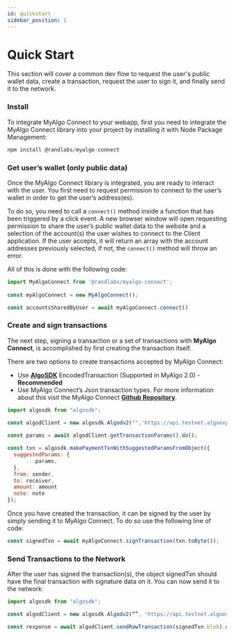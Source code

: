 ```yaml
---
id: quickstart
sidebar_position: 1
---
```


# Quick Start

This section will cover a common dev flow to request the user's public wallet data, create a transaction, request the user to sign it, and finally send it to the network.

### Install

To integrate MyAlgo Connect to your webapp, first you need to integrate the MyAlgo Connect library into your project by installing it with Node Package Management:

```jsx
npm install @randlabs/myalgo-connect
```

### Get user’s wallet (only public data)

Once the MyAlgo Connect library is integrated, you are ready to interact with the user.
You first need to request permission to connect to the user’s wallet in order to get the user’s address(es).

To do so, you need to call a `connect()` method inside a function that has been triggered by a click event. A new browser window will open requesting permission to share the user’s public wallet data to the website and a selection of the account(s) the user wishes to connect to the Client application. If the user accepts, it will return an array with the account addresses previously selected, if not, the `connect()` method will throw an error.

All of this is done with the following code:

```jsx
import MyAlgoConnect from '@randlabs/myalgo-connect';
 
const myAlgoConnect = new MyAlgoConnect();

const accountsSharedByUser = await myAlgoConnect.connect()
```

### Create and sign transactions

The next step, signing a transaction or a set of transactions with **MyAlgo Connect**, is accomplished by first creating the transaction itself.

There are two options to create transactions accepted by MyAlgo Connect:

* Use **[AlgoSDK](https://www.npmjs.com/package/algosdk)** EncodedTransaction (Supported in MyAlgo 2.0) - **Recommended**
* Use MyAlgo Connect’s Json transaction types. For more information about this visit the MyAlgo Connect **[Github Repository](https://github.com/randlabs/myalgo-connect)**.

```jsx
import algosdk from "algosdk";
  
const algodClient = new algosdk.Algodv2("",'https://api.testnet.algoexplorer.io', '');

const params = await algodClient.getTransactionParams().do();

const txn = algosdk.makePaymentTxnWithSuggestedParamsFromObject({
  suggestedParams: {
      ...params,
  },
  from: sender,
  to: receiver,
  amount: amount
  note: note
});
```

Once you have created the transaction, it can be signed by the user by simply sending it to MyAlgo Connect. To do so use the following line of code: 

```jsx
const signedTxn = await myAlgoConnect.signTransaction(txn.toByte());
```

### Send Transactions to the Network

After the user has signed the transaction(s), the object signedTxn should have the final transaction with signature data on it. You can now send it to the network:


```jsx
import algosdk from "algosdk";

const algodClient = new algosdk.Algodv2(“”, 'https://api.testnet.algoexplorer.io', '');

const response = await algodClient.sendRawTransaction(signedTxn.blob).do();
```

